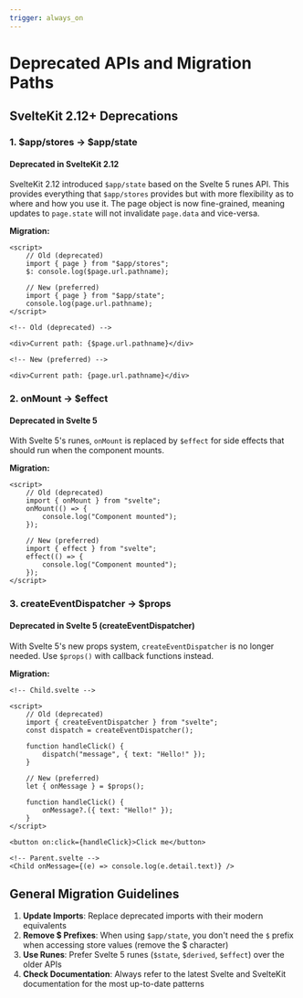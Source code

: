 ```yaml
---
trigger: always_on
---
```


# Deprecated APIs and Migration Paths

## SvelteKit 2.12+ Deprecations

### 1. $app/stores → $app/state

#### Deprecated in SvelteKit 2.12

SvelteKit 2.12 introduced `$app/state` based on the Svelte 5 runes API. This
provides everything that `$app/stores` provides but with more flexibility as to
where and how you use it. The page object is now fine-grained, meaning updates
to `page.state` will not invalidate `page.data` and vice-versa.

**Migration:**

```svelte
<script>
    // Old (deprecated)
    import { page } from "$app/stores";
    $: console.log($page.url.pathname);

    // New (preferred)
    import { page } from "$app/state";
    console.log(page.url.pathname);
</script>

<!-- Old (deprecated) -->

<div>Current path: {$page.url.pathname}</div>

<!-- New (preferred) -->

<div>Current path: {page.url.pathname}</div>
```

### 2. onMount → $effect

#### Deprecated in Svelte 5

With Svelte 5's runes, `onMount` is replaced by `$effect` for side effects that
should run when the component mounts.

**Migration:**

```svelte
<script>
    // Old (deprecated)
    import { onMount } from "svelte";
    onMount(() => {
        console.log("Component mounted");
    });

    // New (preferred)
    import { effect } from "svelte";
    effect(() => {
        console.log("Component mounted");
    });
</script>
```

### 3. createEventDispatcher → $props

#### Deprecated in Svelte 5 (createEventDispatcher)

With Svelte 5's new props system, `createEventDispatcher` is no longer needed.
Use `$props()` with callback functions instead.

**Migration:**

```svelte
<!-- Child.svelte -->

<script>
    // Old (deprecated)
    import { createEventDispatcher } from "svelte";
    const dispatch = createEventDispatcher();

    function handleClick() {
        dispatch("message", { text: "Hello!" });
    }

    // New (preferred)
    let { onMessage } = $props();

    function handleClick() {
        onMessage?.({ text: "Hello!" });
    }
</script>

<button on:click={handleClick}>Click me</button>
```

```svelte
<!-- Parent.svelte -->
<Child onMessage={(e) => console.log(e.detail.text)} />
```

## General Migration Guidelines

1. **Update Imports**: Replace deprecated imports with their modern equivalents
2. **Remove $ Prefixes**: When using `$app/state`, you don't need the `$` prefix
   when accessing store values (remove the $ character)
3. **Use Runes**: Prefer Svelte 5 runes (`$state`, `$derived`, `$effect`) over
   the older APIs
4. **Check Documentation**: Always refer to the latest Svelte and SvelteKit
   documentation for the most up-to-date patterns
